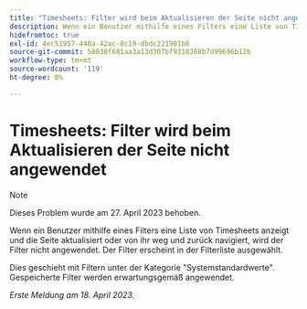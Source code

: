 ```yaml
---
title: "Timesheets: Filter wird beim Aktualisieren der Seite nicht angewendet"
description: Wenn ein Benutzer mithilfe eines Filters eine Liste von Timesheets anzeigt und die Seite aktualisiert oder von ihr weg und zurück navigiert, wird der Filter nicht angewendet. Der Filter erscheint in der Filterliste ausgewählt.
hidefromtoc: true
exl-id: 4ec51957-448a-42ac-8c19-dbdc221901b8
source-git-commit: 58038f681aa3a13d307bf9318368b7d99696b12b
workflow-type: tm+mt
source-wordcount: '119'
ht-degree: 8%

---
```


# Timesheets: Filter wird beim Aktualisieren der Seite nicht angewendet

>[!NOTE]
>
>Dieses Problem wurde am 27. April 2023 behoben.

Wenn ein Benutzer mithilfe eines Filters eine Liste von Timesheets anzeigt und die Seite aktualisiert oder von ihr weg und zurück navigiert, wird der Filter nicht angewendet. Der Filter erscheint in der Filterliste ausgewählt.

Dies geschieht mit Filtern unter der Kategorie &quot;Systemstandardwerte&quot;. Gespeicherte Filter werden erwartungsgemäß angewendet.

_Erste Meldung am 18. April 2023._
